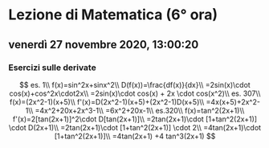 # Lezione di Matematica (6° ora)

## venerdì 27 novembre 2020, 13:00:20

### Esercizi sulle derivate

$$
es. 1\\
f(x)=sin^2x+sinx^2\\
D(f(x))=\frac{df(x)}{dx}\\
=2sin(x)\cdot cos(x)+cos^2x\cdot2x\\
=2sin(x)\cdot cos(x) + 2x \cdot cos(x^2)\\
es. 307\\
f(x)=(2x^2-1)(x+5)\\
f'(x)=D(2x^2-1)(x+5)+(2x^2-1)D(x+5)\\
=4x(x+5)+2x^2-1\\
=4x^2+20x+2x^3-1\\
=6x^2+20x-1\\
es.320\\
f(x)=tan^2(2x+1)\\
f'(x)=2[tan(2x+1)]^2\cdot D[tan(2x+1)]\\
=2tan(2x+1)\cdot [1+tan^2(2x+1)] \cdot D(2x+1)\\
=2tan(2x+1)\cdot [1+tan^2(2x+1)] \cdot 2\\
=4tan(2x+1)\cdot [1+tan^2(2x+1)]\\
=4tan(2x+1) +4 tan^3(2x+1)
$$

